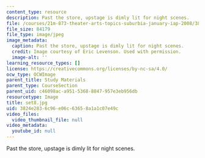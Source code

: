 ```yaml
---
content_type: resource
description: Past the store, upstage is dimly lit for night scenes.
file: /courses/21m-873-theater-arts-topics-suburbia-january-iap-2008/3824e2836c96e06c63658a1a1c07e49c_set8.jpg
file_size: 84179
file_type: image/jpeg
image_metadata:
  caption: Past the store, upstage is dimly lit for night scenes.
  credit: Image courtesy of Eric Levenson. Used with permission.
  image-alt: ''
learning_resource_types: []
license: https://creativecommons.org/licenses/by-nc-sa/4.0/
ocw_type: OCWImage
parent_title: Study Materials
parent_type: CourseSection
parent_uid: c46098ac-a951-5368-8847-957e3eb956db
resourcetype: Image
title: set8.jpg
uid: 3824e283-6c96-e06c-6365-8a1a1c07e49c
video_files:
  video_thumbnail_file: null
video_metadata:
  youtube_id: null
---
```

Past the store, upstage is dimly lit for night scenes.